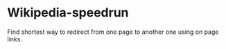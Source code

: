 # Wikipedia-speedrun
Find shortest way to redirect from one page to another one using on page links.
